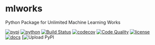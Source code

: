 # mlworks
Python Package for Unlimited Machine Learning Works

[![pypi](https://img.shields.io/pypi/v/mlworks)](https://pypi.org/project/mlworks/)
[![python](https://img.shields.io/pypi/pyversions/mlworks)](https://pypi.org/project/mlworks/)
[![Build Status](https://api.travis-ci.org/adelmofilho/mlworks.svg?branch=master&status=unknown)](https://travis-ci.org/github/adelmofilho/mlworks/)
[![codecov](https://codecov.io/gh/adelmofilho/mlworks/branch/master/graphs/badge.svg?branch=master)](https://codecov.io/github/adelmofilho/mlworks?branch=master)
[![Code Quality](https://img.shields.io/scrutinizer/g/adelmofilho/mlworks.svg)](https://scrutinizer-ci.com/g/adelmofilho/mlworks/badges/quality-score.png?b=master)
[![license](https://img.shields.io/github/license/adelmofilho/mlworks?color=blue)](https://scrutinizer-ci.com/g/adelmofilho/mlworks/badges/quality-score.png?b=master)
[![docs](https://readthedocs.org/projects/mlworks/badge/?version=latest)](https://readthedocs.org/projects/mlworks/?badge=latest)
[![Upload PyPI](https://github.com/adelmofilho/mlworks/workflows/Upload%20Python%20Package/badge.svg)